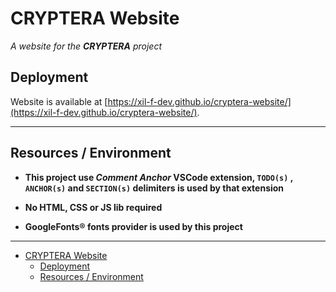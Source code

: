 # CRYPTERA Website

_A website for the **CRYPTERA** project_

## Deployment

Website is available at [https://xil-f-dev.github.io/cryptera-website/](https://xil-f-dev.github.io/cryptera-website/).

---

## Resources / Environment

- **This project use _Comment Anchor_ VSCode extension, `TODO(s)` , `ANCHOR(s)` and `SECTION(s)` delimiters is used by that extension**

- **No HTML, CSS or JS lib required**

- **GoogleFonts® fonts provider is used by this project**

--------------------------------------------------

- [CRYPTERA Website](#cryptera-website)
  - [Deployment](#deployment)
  - [Resources / Environment](#resources--environment)